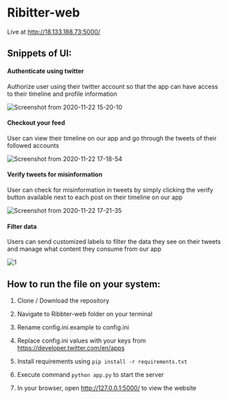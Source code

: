 # Ribitter-web

Live at http://18.133.188.73:5000/
  
## Snippets of UI:
  
  <h4>Authenticate using twitter</h4>
  <p>Authorize user using their twitter account so that the app can have access to their timeline and profile information</p>
  
  ![Screenshot from 2020-11-22 15-20-10](https://user-images.githubusercontent.com/37112252/99900648-f336a400-2cd6-11eb-949f-d6ae144c11fb.png)
  
  <h4>Checkout your feed</h4>
  <p>User can view their timeline on our app and go through the tweets of their followed accounts</p>
  
  ![Screenshot from 2020-11-22 17-18-54](https://user-images.githubusercontent.com/37112252/99902903-03ef1600-2ce7-11eb-878c-17df6ddfd4c9.png)
  
  <h4>Verify tweets for misinformation</h4>
  <p>User can check for misinformation in tweets by simply clicking the verify button available next to each post on their timeline on our app</p>
  
  ![Screenshot from 2020-11-22 17-21-35](https://user-images.githubusercontent.com/37112252/99902940-313bc400-2ce7-11eb-81cf-ab94a94b97fe.png)
  
  <h4>Filter data</h4>
  <p>Users can send customized labels to filter the data they see on their tweets and manage what content they consume from our app</p>
  
  ![1](https://user-images.githubusercontent.com/37112252/99903003-8972c600-2ce7-11eb-99a9-0f98a12c1e74.png)
  
  
## How to run the file on your system:

  1. Clone / Download the repository

  2. Navigate to Ribbter-web folder on your terminal
  
  3. Rename config.ini.example to config.ini
  
  4. Replace config.ini values with your keys from https://developer.twitter.com/en/apps
  
  5. Install requirements using `pip install -r requirements.txt`
  
  6. Execute command `python app.py` to start the server
 
  7. In your browser, open http://127.0.0.1:5000/ to view the website
